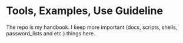 # Tools, Examples, Use Guideline

The repo is my handbook. I keep more important (docs, scripts, shells, password_lists and etc.) things here.
